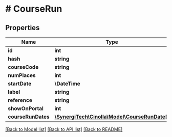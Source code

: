 # # CourseRun

## Properties

Name | Type | Description | Notes
------------ | ------------- | ------------- | -------------
**id** | **int** |  |
**hash** | **string** |  | [optional]
**courseCode** | **string** |  | [optional]
**numPlaces** | **int** |  | [optional]
**startDate** | **\DateTime** |  |
**label** | **string** |  | [optional]
**reference** | **string** |  | [optional]
**showOnPortal** | **int** |  | [optional]
**courseRunDates** | [**\SynergiTech\Cinolla\Model\CourseRunDate[]**](CourseRunDate.md) |  |

[[Back to Model list]](../../README.md#models) [[Back to API list]](../../README.md#endpoints) [[Back to README]](../../README.md)
